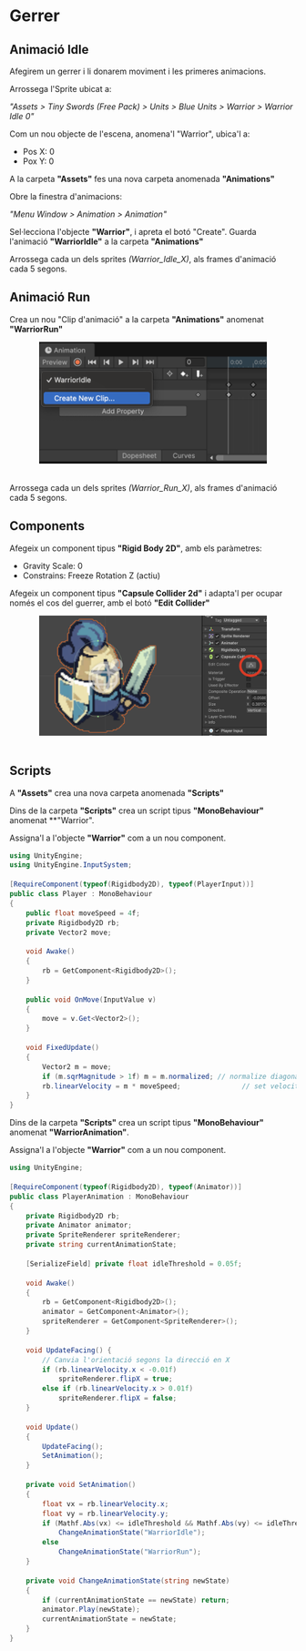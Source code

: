 # Gerrer

## Animació Idle

Afegirem un gerrer i li donarem moviment i les primeres animacions.

Arrossega l'Sprite ubicat a:

*"Assets > Tiny Swords (Free Pack) > Units > Blue Units > Warrior > Warrior Idle 0"*

Com un nou objecte de l'escena, anomena'l "Warrior", ubica'l a:

- Pos X: 0
- Pox Y: 0

A la carpeta **"Assets"** fes una nova carpeta anomenada **"Animations"**

Obre la finestra d'animacions: 

*"Menu Window > Animation > Animation"*

Sel·lecciona l'objecte **"Warrior"**, i apreta el botó "Create". Guarda l'animació **"WarriorIdle"** a la carpeta **"Animations"**

Arrossega cada un dels sprites *(Warrior_Idle_X)*, als frames d'animació cada 5 segons.

## Animació Run

Crea un nou "Clip d'animació" a la carpeta  **"Animations"** anomenat **"WarriorRun"**

<center>
<img src="./assets/guerrer-newclip.png" style="width: 90%; max-width: 400px">
</center>
<br/>

Arrossega cada un dels sprites *(Warrior_Run_X)*, als frames d'animació cada 5 segons.

## Components

Afegeix un component tipus **"Rigid Body 2D"**, amb els paràmetres:

- Gravity Scale: 0
- Constrains: Freeze Rotation Z (actiu)

Afegeix un component tipus **"Capsule Collider 2d"** i adapta'l per ocupar només el cos del guerrer, amb el botó **"Edit Collider"**

<center>
<img src="./assets/guerrer-capsulecollider.png" style="width: 90%; max-width: 400px">
</center>
<br/>

## Scripts

A **"Assets"** crea una nova carpeta anomenada **"Scripts"**

Dins de la carpeta **"Scripts"** crea un script tipus **"MonoBehaviour"** anomenat **"Warrior".

Assigna'l a l'objecte **"Warrior"** com a un nou component.

```csharp
using UnityEngine;
using UnityEngine.InputSystem;

[RequireComponent(typeof(Rigidbody2D), typeof(PlayerInput))]
public class Player : MonoBehaviour
{
    public float moveSpeed = 4f;
    private Rigidbody2D rb;
    private Vector2 move;

    void Awake()
    {
        rb = GetComponent<Rigidbody2D>();
    }

    public void OnMove(InputValue v)
    {
        move = v.Get<Vector2>();
    }

    void FixedUpdate()
    {
        Vector2 m = move;
        if (m.sqrMagnitude > 1f) m = m.normalized; // normalize diagonals (keyboard)
        rb.linearVelocity = m * moveSpeed;               // set velocity
    }
}
```

Dins de la carpeta **"Scripts"** crea un script tipus **"MonoBehaviour"** anomenat **"WarriorAnimation"**.

Assigna'l a l'objecte **"Warrior"** com a un nou component.

```csharp
using UnityEngine;

[RequireComponent(typeof(Rigidbody2D), typeof(Animator))]
public class PlayerAnimation : MonoBehaviour
{
    private Rigidbody2D rb;
    private Animator animator;
    private SpriteRenderer spriteRenderer;
    private string currentAnimationState;

    [SerializeField] private float idleThreshold = 0.05f;

    void Awake()
    {
        rb = GetComponent<Rigidbody2D>();
        animator = GetComponent<Animator>();
        spriteRenderer = GetComponent<SpriteRenderer>();
    }

    void UpdateFacing() {
        // Canvia l'orientació segons la direcció en X
        if (rb.linearVelocity.x < -0.01f)
            spriteRenderer.flipX = true;
        else if (rb.linearVelocity.x > 0.01f)
            spriteRenderer.flipX = false;
    }

    void Update()
    {
        UpdateFacing();
        SetAnimation();
    }

    private void SetAnimation()
    {
        float vx = rb.linearVelocity.x;
        float vy = rb.linearVelocity.y;
        if (Mathf.Abs(vx) <= idleThreshold && Mathf.Abs(vy) <= idleThreshold)
            ChangeAnimationState("WarriorIdle");
        else
            ChangeAnimationState("WarriorRun");
    }

    private void ChangeAnimationState(string newState)
    {
        if (currentAnimationState == newState) return;
        animator.Play(newState);
        currentAnimationState = newState;
    }
}
```
